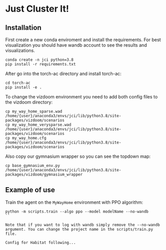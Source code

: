 # Just Cluster It!

## Installation
First create a new conda enviroment and install the requirements. For best visualization you should
have wandb account to see the results and visualizations.

```
conda create -n jci python=3.8
pip install -r requirements.txt
```

After go into the torch-ac directory and install torch-ac:
```
cd torch-ac
pip install -e .
```

To change the vizdoom environment you need to add both config files to the vizdoom directory:
```
cp my_way_home_sparse.wad /home/{user}/anaconda3/envs/jci/lib/python3.8/site-packages/vizdoom/scenarios
cp my_way_home_verysparse.wad /home/{user}/anaconda3/envs/jci/lib/python3.8/site-packages/vizdoom/scenarios
cp my_way_home.cfg  /home/{user}/anaconda3/envs/jci/lib/python3.8/site-packages/vizdoom/scenarios
```

Also copy our gymnasium wrapper so you can see the topdown map:
```
cp base_gymnasium_env.py /home/{user}/anaconda3/envs/jci/lib/python3.8/site-packages/vizdoom/gymnasium_wrapper
```


## Example of use


Train the agent on the `MyWayHome` environment with PPO algorithm:

```
python -m scripts.train --algo ppo --model modelName --no-wandb
``

Note that if you want to log with wandb simply remove the --no-wandb argument. You can change the project name in the scripts/train.py file.

Config for Habitat following...